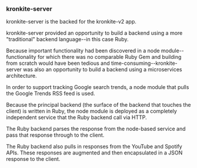 ### kronkite-server

kronkite-server is the backed for the kronkite-v2 app.

kronkite-server provided an opportunity to build a backend using a more "traditional" backend language--in this case Ruby.

Because important functionality had been discovered in a node module--functionality for which there was no comparable Ruby Gem and building from scratch would have been tedious and time-consuming--kronkite-server was also an opportunity to build a backend using a microservices architecture. 

In order to support tracking Google search trends, a node module that pulls the Google Trends RSS feed is used. 

Because the principal backend (the surface of the backend that touches the client) is written in Ruby, the node module is deployed as a completely independent service that the Ruby backend call via HTTP.

The Ruby backend parses the response from the node-based service and pass that response through to the client. 

The Ruby backend also pulls in responses from the YouTube and Spotify APIs. These responses are augmented and then encapsulated in a JSON response to the client. 

